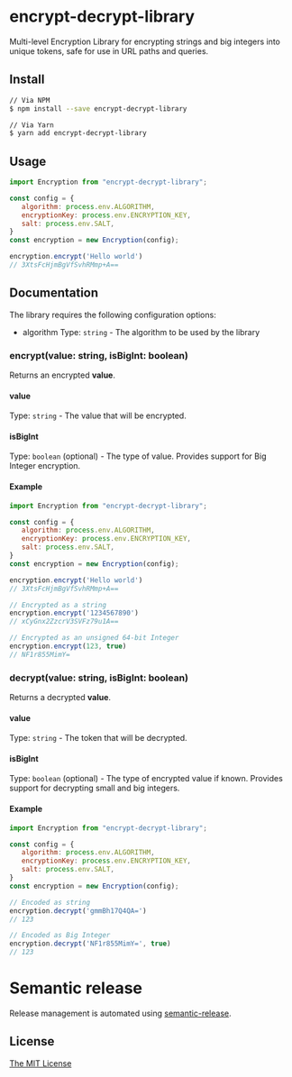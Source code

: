 # encrypt-decrypt-library

Multi-level Encryption Library for encrypting strings and big integers into unique tokens, safe for use in URL paths and queries.

## Install
```bash
// Via NPM
$ npm install --save encrypt-decrypt-library

// Via Yarn
$ yarn add encrypt-decrypt-library
```


## Usage

```javascript
import Encryption from "encrypt-decrypt-library";

const config = {
   algorithm: process.env.ALGORITHM,
   encryptionKey: process.env.ENCRYPTION_KEY,
   salt: process.env.SALT,
} 
const encryption = new Encryption(config);

encryption.encrypt('Hello world')
// 3XtsFcHjmBgVfSvhRMmp+A==
```

## Documentation
The library requires the following configuration options:
- algorithm
Type: `string` -
The algorithm to be used by the library

### encrypt(value: string, isBigInt: boolean)
Returns an encrypted __value__.

#### value
Type: `string` -
The value that will be encrypted.

#### isBigInt
Type: `boolean` (optional) -
The type of value. Provides support for Big Integer encryption.

#### Example
```javascript
import Encryption from "encrypt-decrypt-library";

const config = {
   algorithm: process.env.ALGORITHM,
   encryptionKey: process.env.ENCRYPTION_KEY,
   salt: process.env.SALT,
} 
const encryption = new Encryption(config);

encryption.encrypt('Hello world')
// 3XtsFcHjmBgVfSvhRMmp+A==

// Encrypted as a string
encryption.encrypt('1234567890')
// xCyGnx2ZzcrV3SVFz79u1A==

// Encrypted as an unsigned 64-bit Integer
encryption.encrypt(123, true)
// NF1r855MimY=
```

### decrypt(value: string, isBigInt: boolean)
Returns a decrypted __value__.

#### value
Type: `string` -
The token that will be decrypted.

#### isBigInt
Type: `boolean` (optional) -
The type of encrypted value if known. Provides support for decrypting small and big integers.

#### Example
```javascript
import Encryption from "encrypt-decrypt-library";

const config = {
   algorithm: process.env.ALGORITHM,
   encryptionKey: process.env.ENCRYPTION_KEY,
   salt: process.env.SALT,
} 
const encryption = new Encryption(config);

// Encoded as string
encryption.decrypt('gmmBh17Q4QA=')
// 123

// Encoded as Big Integer
encryption.decrypt('NF1r855MimY=', true)
// 123 
```

# Semantic release
Release management is automated using [semantic-release](https://www.npmjs.com/package/semantic-release).


## License
[The MIT License](./LICENSE)
